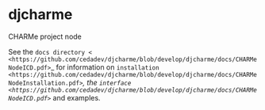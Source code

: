 djcharme
========

CHARMe project node


See the 
`docs directory < <https://github.com/cedadev/djcharme/blob/develop/djcharme/docs/CHARMeNodeICD.pdf>`_
for information on 
`installation <https://github.com/cedadev/djcharme/blob/develop/djcharme/docs/CHARMeNodeInstallation.pdf>`_,
the 
`interface <https://github.com/cedadev/djcharme/blob/develop/djcharme/docs/CHARMeNodeICD.pdf>`_
and examples.
